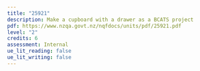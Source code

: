 ```yaml
---
title: "25921"
description: Make a cupboard with a drawer as a BCATS project
pdf: https://www.nzqa.govt.nz/nqfdocs/units/pdf/25921.pdf
level: "2"
credits: 6
assessment: Internal
ue_lit_reading: false
ue_lit_writing: false
---
```

